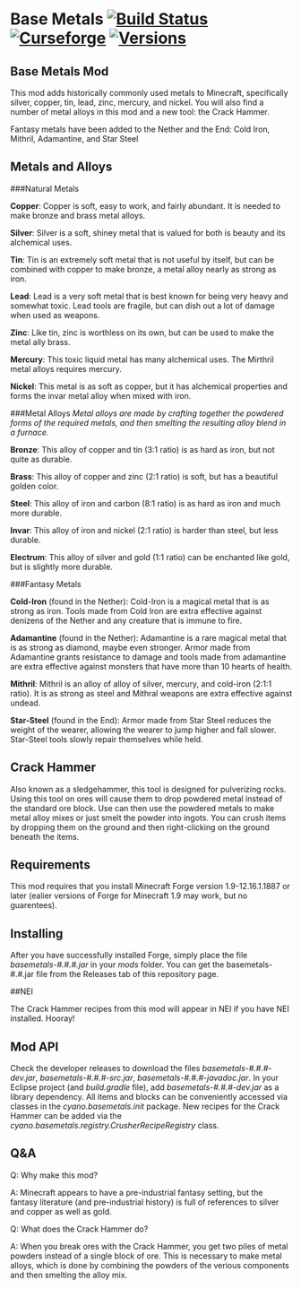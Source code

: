 # Base Metals [![Build Status](https://ci.mcmoddev.com/job/MinecraftModDevelopment/job/Base%20Metals/badge/icon)](https://ci.mcmoddev.com/job/MinecraftModDevelopment/job/Base%20Metals/) [![Curseforge](http://cf.way2muchnoise.eu/base-metals.svg)](https://minecraft.curseforge.com/projects/base-metals) [![Versions](http://cf.way2muchnoise.eu/versions/base-metals.svg)](https://minecraft.curseforge.com/projects/base-metals)

## Base Metals Mod

This mod adds historically commonly used metals to Minecraft, specifically silver, copper, tin, lead, zinc, mercury, and nickel. You will also find a number of metal alloys in this mod and a new tool: the Crack Hammer.

Fantasy metals have been added to the Nether and the End: Cold Iron, Mithril, Adamantine, and Star Steel



## Metals and Alloys

###Natural Metals

**Copper**: Copper is soft, easy to work, and fairly abundant. It is needed to make bronze and brass metal alloys.

**Silver**: Silver is a soft, shiney metal that is valued for both is beauty and its alchemical uses.

**Tin**: Tin is an extremely soft metal that is not useful by itself, but can be combined with copper to make bronze, a metal alloy nearly as strong as iron.

**Lead**: Lead is a very soft metal that is best known for being very heavy and somewhat toxic. Lead tools are fragile, but can dish out a lot of damage when used as weapons.

**Zinc**: Like tin, zinc is worthless on its own, but can be used to make the metal ally brass.

**Mercury**: This toxic liquid metal has many alchemical uses. The Mirthril metal alloys requires mercury.

**Nickel**: This metal is as soft as copper, but it has alchemical properties and forms the invar metal alloy when mixed with iron.



###Metal Alloys
*Metal alloys are made by crafting together the powdered forms of the required metals, and then smelting the resulting alloy blend in a furnace.*

**Bronze**: This alloy of copper and tin (3:1 ratio) is as hard as iron, but not quite as durable.

**Brass**: This alloy of copper and zinc (2:1 ratio) is soft, but has a beautiful golden color.

**Steel**: This alloy of iron and carbon (8:1 ratio) is as hard as iron and much more durable.

**Invar**: This alloy of iron and nickel (2:1 ratio) is harder than steel, but less durable.

**Electrum**: This alloy of silver and gold (1:1 ratio) can be enchanted like gold, but is slightly more durable.



###Fantasy Metals

**Cold-Iron** (found in the Nether): Cold-Iron is a magical metal that is as strong as iron. Tools made from Cold Iron are extra effective against denizens of the Nether and any creature that is immune to fire.

**Adamantine** (found in the Nether): Adamantine is a rare magical metal that is as strong as diamond, maybe even stronger. Armor made from Adamantine grants resistance to damage and tools made from adamantine are extra effective against monsters that have more than 10 hearts of health.

**Mithril**: Mithril is an alloy of alloy of silver, mercury, and cold-iron (2:1:1 ratio). It is as strong as steel and Mithral weapons are extra effective against undead.

**Star-Steel** (found in the End): Armor made from Star Steel reduces the weight of the wearer, allowing the wearer to jump higher and fall slower. Star-Steel tools slowly repair themselves while held.



## Crack Hammer

Also known as a sledgehammer, this tool is designed for pulverizing rocks. Using this tool on ores will cause them to drop powdered metal instead of the standard ore block. Use can then use the powdered metals to make metal alloy mixes or just smelt the powder into ingots. You can crush items by dropping them on the ground and then right-clicking on the ground beneath the items.



## Requirements

This mod requires that you install Minecraft Forge version 1.9-12.16.1.1887 or later (ealier versions of Forge for Minecraft 1.9 may work, but no guarentees).



## Installing

After you have successfully installed Forge, simply place the file *basemetals-#.#.#.jar* in your *mods* folder. You can get the basemetals-#.#.jar file from the Releases tab of this repository page.

##NEI

The Crack Hammer recipes from this mod will appear in NEI if you have NEI installed. Hooray!


## Mod API

Check the developer releases to download the files *basemetals-#.#.#-dev.jar*, *basemetals-#.#.#-src.jar*, *basemetals-#.#.#-javadoc.jar*. In your Eclipse project (and *build.gradle* file), add *basemetals-#.#.#-dev.jar* as a library dependency. All items and blocks can be conveniently accessed via classes in the *cyano.basemetals.init* package. New recipes for the Crack Hammer can be added via the *cyano.basemetals.registry.CrusherRecipeRegistry* class.


## Q&A

Q: Why make this mod?

A: Minecraft appears to have a pre-industrial fantasy setting, but the fantasy literature (and pre-industrial history) is full of references to silver and copper as well as gold.



Q: What does the Crack Hammer do?

A: When you break ores with the Crack Hammer, you get two piles of metal powders instead of a single block of ore. This is necessary to make metal alloys, which is done by combining the powders of the verious components and then smelting the alloy mix.


